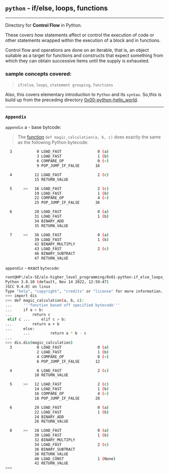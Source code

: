 ## `python` - if/else, loops, functions
---
Directory for **Control Flow** in Python.	 

These covers how statements affect or control the execution of code or other statements wrapped within the execution of a block and in functions.

Control flow and operations are done on an iterable, that is, an object suitable as a target for functions and constructs that expect something from which they can obtain successive items until the supply is exhausted. 

### sample concepts covered:
> `if/else`, `loops`, `statement grouping`, `functions`

Also, this covers elementary introduction to `Python` and its `syntax`. So,this is build up from the preceding directory [0x00-python-hello_world](../0x00-python-hello_world).

---
### `Appendix` 
`appendix` a - base bytcode:		
> The [function](./102-magic_calculation.py) `def magic_calculation(a, b, c)` does exactly the same as the following Python bytecode:
```bash
  3           0 LOAD_FAST                0 (a)
              3 LOAD_FAST                1 (b)
              6 COMPARE_OP               0 (<)
              9 POP_JUMP_IF_FALSE       16

  4          12 LOAD_FAST                2 (c)
             15 RETURN_VALUE

  5     >>   16 LOAD_FAST                2 (c)
             19 LOAD_FAST                1 (b)
             22 COMPARE_OP               4 (>)
             25 POP_JUMP_IF_FALSE       36

  6          28 LOAD_FAST                0 (a)
             31 LOAD_FAST                1 (b)
             34 BINARY_ADD
             35 RETURN_VALUE

  7     >>   36 LOAD_FAST                0 (a)
             39 LOAD_FAST                1 (b)
             42 BINARY_MULTIPLY
             43 LOAD_FAST                2 (c)
             46 BINARY_SUBTRACT
             47 RETURN_VALUE
```

`appendix` - exact `bytecode`:
```bash
root@HP:/alx-SE/alx-higher_level_programming/0x01-python-if_else_loops_functions# python3
Python 3.8.10 (default, Nov 14 2022, 12:59:47)
[GCC 9.4.0] on linux
Type "help", "copyright", "credits" or "license" for more information.
>>> import dis
>>> def magic_calculation(a, b, c):
...     '''function based off specified bytecode'''
...     if a < b:
...         return c
 elif c ...     elif c > b:
...         return a + b
...     else:
        ...         return a * b - c
...
>>> dis.dis(magic_calculation)
  3           0 LOAD_FAST                0 (a)
              2 LOAD_FAST                1 (b)
              4 COMPARE_OP               0 (<)
              6 POP_JUMP_IF_FALSE       12

  4           8 LOAD_FAST                2 (c)
             10 RETURN_VALUE

  5     >>   12 LOAD_FAST                2 (c)
             14 LOAD_FAST                1 (b)
             16 COMPARE_OP               4 (>)
             18 POP_JUMP_IF_FALSE       28

  6          20 LOAD_FAST                0 (a)
             22 LOAD_FAST                1 (b)
             24 BINARY_ADD
             26 RETURN_VALUE

  8     >>   28 LOAD_FAST                0 (a)
             30 LOAD_FAST                1 (b)
             32 BINARY_MULTIPLY
             34 LOAD_FAST                2 (c)
             36 BINARY_SUBTRACT
             38 RETURN_VALUE
             40 LOAD_CONST               1 (None)
             42 RETURN_VALUE
>>>
```
